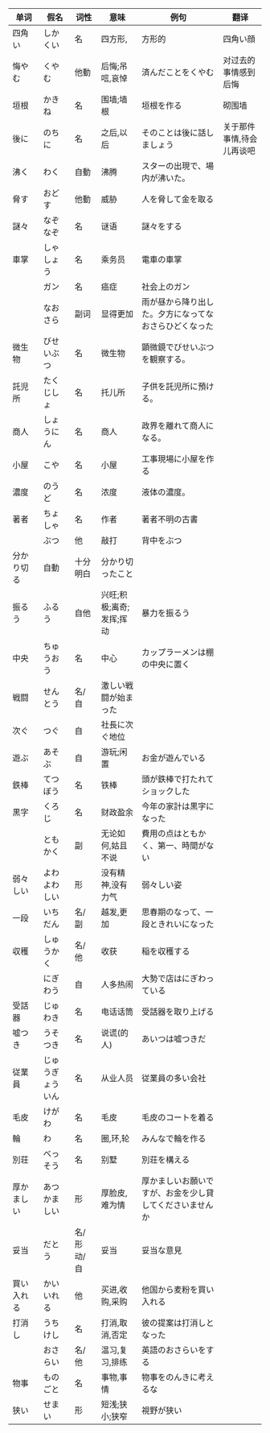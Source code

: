 | 单词 | 假名 | 词性 | 意味 | 例句 | 翻译 |
|  --  |  --  |  --  |  --  |  --  |  --  |
| 四角い | しかくい | 名 | 四方形, | 方形的 | 四角い顔 | 方脸 |
| 悔やむ | くやむ | 他動 | 后悔;吊唁,哀悼 | 済んだことをくやむ | 对过去的事情感到后悔 |
| 垣根 | かきね | 名 | 围墙;墙根 | 垣根を作る | 砌围墙 |
| 後に | のちに | 名 | 之后,以后 | そのことは後に話しましょう | 关于那件事情,待会儿再谈吧 |
| 沸く | わく | 自動 | 沸腾 | スターの出現で、場内が沸いた。 |
| 脅す | おどす | 他動 | 威胁 | 人を脅して金を取る |
| 謎々 | なぞなぞ | 名 | 谜语 | 謎々をする |
| 車掌 | しゃしょう | 名 | 乘务员 | 電車の車掌 |
|  | ガン | 名 | 癌症 | 社会上のガン |
|  | なおさら | 副词 | 显得更加 | 雨が昼から降り出した。夕方になってなおさらひどくなった |
| 微生物 | びせいぶつ | 名 | 微生物 | 顕微鏡でびせいぶつを観察する。 |
| 託児所 | たくじしょ | 名 | 托儿所 | 子供を託児所に預ける。 |
| 商人 | しょうにん | 名 | 商人 | 政界を離れて商人になる。 |
| 小屋 | こや | 名 | 小屋 | 工事現場に小屋を作る |
| 濃度 | のうど | 名 | 浓度 | 液体の濃度。 |
| 著者 | ちょしゃ | 名 | 作者 | 著者不明の古書 |
|  | ぶつ | 他 | 敲打 | 背中をぶつ |
| 分かり切る | 自動 | 十分明白 | 分かり切ったこと |
| 振るう | ふるう | 自他 | 兴旺;积极;离奇;发挥;挥动 | 暴力を振るう |
| 中央 | ちゅうおう | 名 | 中心 | カップラーメンは棚の中央に置く |
| 戦闘 | せんとう | 名/自 | 激しい戦闘が始まった |
| 次ぐ | つぐ | 自 | 社長に次ぐ地位 |
| 遊ぶ | あそぶ | 自 | 游玩;闲置 | お金が遊んでいる |
| 鉄棒 | てつぼう | 名 | 铁棒 | 頭が鉄棒で打たれてショックした |
| 黒字 | くろじ | 名 | 财政盈余 | 今年の家計は黒字になった |
|  | ともかく | 副 | 无论如何,姑且不说 | 費用の点はともかく、第一、時間がない |
| 弱々しい | よわよわしい | 形 | 没有精神,没有力气 | 弱々しい姿 |
| 一段 | いちだん | 名/副 | 越发,更加 | 思春期のなって、一段ときれいになった |
| 収穫 | しゅうかく | 名/他 | 收获 | 稲を収穫する |
|  | にぎわう | 自 | 人多热闹 | 大勢で店はにぎわっている |
| 受話器 | じゅわき | 名 | 电话话筒 | 受話器を取り上げる |
| 嘘つき | うそつき | 名 | 说谎(的人) | あいつは嘘つきだ |
| 従業員 | じゅうぎょういん | 名 | 从业人员 | 従業員の多い会社 |
| 毛皮 | けがわ | 名 | 毛皮 | 毛皮のコートを着る |
| 輪 | わ | 名 | 圈,环,轮 | みんなで輪を作る |
| 別荘 | べっそう | 名 | 别墅 | 別荘を構える |
| 厚かましい | あつかましい | 形 | 厚脸皮,难为情 | 厚かましいお願いですが、お金を少し貸してくださいませんか |
| 妥当 | だとう | 名/形动/自 | 妥当 | 妥当な意見 |
| 買い入れる | かいいれる | 他 | 买进,收购,采购 | 他国から麦粉を買い入れる |
| 打消し | うちけし | 名 | 打消,取消,否定 | 彼の提案は打消しとなった |
|  | おさらい | 名/他 | 温习,复习,排练 | 英語のおさらいをする |
| 物事 | ものごと | 名 | 事物,事情 | 物事をのんきに考えるな |
| 狭い | せまい | 形 | 短浅;狭小;狭窄 | 視野が狭い |